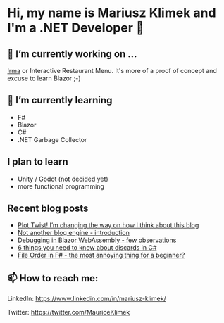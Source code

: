 # Hi, my name is Mariusz Klimek and I'm a .NET Developer 👋

<!--
**klimcio/klimcio** is a ✨ _special_ ✨ repository because its `README.md` (this file) appears on your GitHub profile.

Here are some ideas to get you started:

- 👯 I’m looking to collaborate on ...
- 🤔 I’m looking for help with ...
- 💬 Ask me about ...
- 📫 How to reach me: ...
- 😄 Pronouns: ...
- ⚡ Fun fact: ...
-->

## 🔭 I’m currently working on ...

[Irma](https://github.com/klimcio/Irma) or Interactive Restaurant Menu. It's more of a proof of concept and excuse to learn Blazor ;-)

## 🌱 I’m currently learning

- F#
- Blazor
- C#
- .NET Garbage Collector

## I plan to learn 

- Unity / Godot (not decided yet)
- more functional programming

## Recent blog posts
<!-- BLOG-POST-LIST:START -->
- [Plot Twist! I’m changing the way on how I think about this blog](https://mariuszklimek.github.io/devblog//devblog/blog/plot-twist)
- [Not another blog engine - introduction](https://mariuszklimek.github.io/devblog//devblog/blazor/wasm/for-blogging)
- [Debugging in Blazor WebAssembly - few observations](https://mariuszklimek.github.io/devblog//devblog/blazor/wasm/debugging)
- [6 things you need to know about discards in C#](https://mariuszklimek.github.io/devblog//devblog/csharp/discards/)
- [File Order in F# - the most annoying thing for a beginner?](https://mariuszklimek.github.io/devblog//devblog/fsharp/file-order-in-fsharp/)
<!-- BLOG-POST-LIST:END -->

## 📫 How to reach me:

LinkedIn: https://www.linkedin.com/in/mariusz-klimek/

Twitter: https://twitter.com/MauriceKlimek
